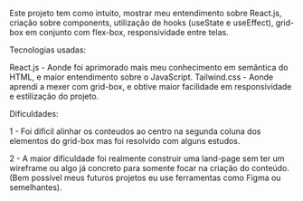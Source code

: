Este projeto tem como intuito, mostrar meu entendimento sobre React.js, criação sobre components, utilização de hooks (useState e useEffect), grid-box em conjunto com flex-box, responsividade entre telas.

Tecnologias usadas:

React.js - Aonde foi aprimorado mais meu conhecimento em semântica do HTML, e maior entendimento sobre o JavaScript.
Tailwind.css - Aonde aprendi a mexer com grid-box, e obtive maior facilidade em responsividade e estilização do projeto.


Dificuldades:

1 - Foi dificil alinhar os conteudos ao centro na segunda coluna dos elementos do grid-box mas foi resolvido com alguns estudos.

2 - A maior dificuldade foi realmente construir uma land-page sem ter um wireframe ou algo já concreto para somente focar na criação do conteúdo. (Bem possível meus futuros projetos eu use ferramentas como Figma ou semelhantes). 